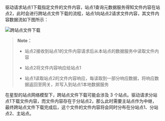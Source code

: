 驱动请求站点1下载指定文件的文件内容，站点1查询元数据服务得知文件内容在站点2，此时会进行跨站点文件下载的流程，站点1向站点2请求文件内容，其文件内容数据流如下图所示：

![跨站点文件下载][cross_site_read_file]

>  **Note：**
>
>  * 站点2接收到站点1的文件内容请求后从本站点的数据服务中读取文件内容
>
>  * 站点2将文件内容响应给站点1
>
>  * 站点1读取站点2的文件内容响应，每读取到一部分响应数据，将响应数据返回至网关，并写入到站点1本地数据服务

在星型的站点网络模型下，跨站点文件下载可能会涉及 3 个站点。驱动请求分站点1下载文件内容，而文件内容存在于分站点2，那么此时需要主站点作为中继，最终跨站点文件下载完成后，这个文件的文件内容将会同时分布在分站点1、分站点2、主站点。

[cross_site_read_file]:Architecture/site_data_flow_read_cross_site.png